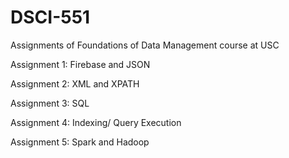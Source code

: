 # DSCI-551
Assignments of Foundations of Data Management course at USC


Assignment 1: Firebase and JSON

Assignment 2: XML and XPATH

Assignment 3: SQL

Assignment 4: Indexing/ Query Execution

Assignment 5: Spark and Hadoop
